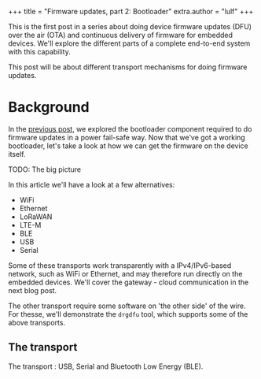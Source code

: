 +++
title = "Firmware updates, part 2: Bootloader"
extra.author = "lulf"
+++

This is the first post in a series about doing device firmware updates (DFU) over the air (OTA) and continuous delivery of firmware for embedded devices. We'll explore the different parts of a complete end-to-end system with this capability.

This post will be about different transport mechanisms for doing firmware updates.

<!-- more -->

# Background

In the [previous post](https://blog.drogue.io/firmware-updates-part-1/), we explored the bootloader component required to do firmware updates in a power fail-safe way. Now that we've got a working bootloader, let's take a look at how we can get the firmware on the device itself.

TODO: The big picture

In this article we'll have a look at a few alternatives:

* WiFi
* Ethernet
* LoRaWAN
* LTE-M
* BLE
* USB
* Serial

Some of these transports work transparently with a IPv4/IPv6-based network, such as WiFi or Ethernet, and may therefore run directly on the embedded devices. We'll cover the gateway - cloud communication in the next blog post.

The other transport require some software on 'the other side' of the wire. For thesse, we'll demonstrate the `drgdfu` tool, which supports some of the above transports.

## The transport

The transport 
: USB, Serial and Bluetooth Low Energy (BLE).
